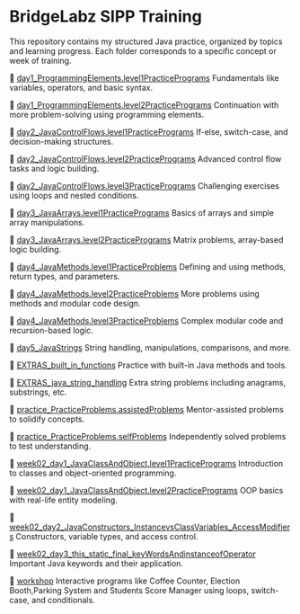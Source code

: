 # BridgeLabz SIPP Training

This repository contains my structured Java practice, organized by topics and learning progress. Each folder corresponds to a specific concept or week of training.

📁 [day1_ProgrammingElements.level1PracticePrograms](https://github.com/arpit1674/BridgeLabz-SIPP-Training/tree/main/src/day1_ProgrammingElements/level1PracticePrograms)
Fundamentals like variables, operators, and basic syntax.

📁 [day1_ProgrammingElements.level2PracticePrograms](https://github.com/arpit1674/BridgeLabz-SIPP-Training/tree/main/src/day1_ProgrammingElements/level2PracticePrograms)
Continuation with more problem-solving using programming elements.

📁 [day2_JavaControlFlows.level1PracticePrograms](https://github.com/arpit1674/BridgeLabz-SIPP-Training/tree/main/src/day2_JavaControlFlows/level1PracticePrograms)
If-else, switch-case, and decision-making structures.

📁 [day2_JavaControlFlows.level2PracticePrograms](https://github.com/arpit1674/BridgeLabz-SIPP-Training/tree/main/src/day2_JavaControlFlows/level2PracticePrograms)
Advanced control flow tasks and logic building.

📁 [day2_JavaControlFlows.level3PracticePrograms](https://github.com/arpit1674/BridgeLabz-SIPP-Training/tree/main/src/day2_JavaControlFlows/level3PracticePrograms)
Challenging exercises using loops and nested conditions.

📁 [day3_JavaArrays.level1PracticePrograms](https://github.com/arpit1674/BridgeLabz-SIPP-Training/tree/main/src/day3_JavaArrays/level1PracticePrograms)
Basics of arrays and simple array manipulations.

📁 [day3_JavaArrays.level2PracticePrograms](https://github.com/arpit1674/BridgeLabz-SIPP-Training/tree/main/src/day3_JavaArrays/level2PracticePrograms)
Matrix problems, array-based logic building.

📁 [day4_JavaMethods.level1PracticeProblems](https://github.com/arpit1674/BridgeLabz-SIPP-Training/tree/main/src/day4_JavaMethods/level1PracticeProblems)
Defining and using methods, return types, and parameters.

📁 [day4_JavaMethods.level2PracticeProblems](https://github.com/arpit1674/BridgeLabz-SIPP-Training/tree/main/src/day4_JavaMethods/level2PracticeProblems)
More problems using methods and modular code design.

📁 [day4_JavaMethods.level3PracticeProblems](https://github.com/arpit1674/BridgeLabz-SIPP-Training/tree/main/src/day4_JavaMethods/level3PracticeProblems)
Complex modular code and recursion-based logic.

📁 [day5_JavaStrings](https://github.com/arpit1674/BridgeLabz-SIPP-Training/tree/main/src/day5_JavaStrings)
String handling, manipulations, comparisons, and more.

📁 [EXTRAS_built_in_functions](https://github.com/arpit1674/BridgeLabz-SIPP-Training/tree/main/src/EXTRAS_built_in_functions)
Practice with built-in Java methods and tools.

📁 [EXTRAS_java_string_handling](https://github.com/arpit1674/BridgeLabz-SIPP-Training/tree/main/src/EXTRAS_java_string_handling)
Extra string problems including anagrams, substrings, etc.

📁 [practice_PracticeProblems.assistedProblems](https://github.com/arpit1674/BridgeLabz-SIPP-Training/tree/main/src/practice_PracticeProblems/assistedProblems)
Mentor-assisted problems to solidify concepts.

📁 [practice_PracticeProblems.selfProblems](https://github.com/arpit1674/BridgeLabz-SIPP-Training/tree/main/src/practice_PracticeProblems/selfProblems)
Independently solved problems to test understanding.

📁 [week02_day1_JavaClassAndObject.level1PracticePrograms](https://github.com/arpit1674/BridgeLabz-SIPP-Training/tree/main/src/week02_day1_JavaClassAndObject/level1PracticePrograms)
Introduction to classes and object-oriented programming.

📁 [week02_day1_JavaClassAndObject.level2PracticePrograms](https://github.com/arpit1674/BridgeLabz-SIPP-Training/tree/main/src/week02_day1_JavaClassAndObject/level2PracticePrograms)
OOP basics with real-life entity modeling.

📁 [week02_day2_JavaConstructors_InstancevsClassVariables_AccessModifiers](https://github.com/arpit1674/BridgeLabz-SIPP-Training/tree/main/src/week02_day2_JavaConstructors_InstancevsClassVariables_AccessModifiers)
Constructors, variable types, and access control.

📁 [week02_day3_this_static_final_keyWordsAndinstanceofOperator](https://github.com/arpit1674/BridgeLabz-SIPP-Training/tree/main/src/week02_day3_this_static_final_keyWordsAndinstanceofOperator)
Important Java keywords and their application.

📁 [workshop](https://github.com/arpit1674/BridgeLabz-SIPP-Training/tree/Workshop/src/day1_onWorkshop)
Interactive programs like Coffee Counter, Election Booth,Parking System and Students Score Manager using loops, switch-case, and conditionals.

